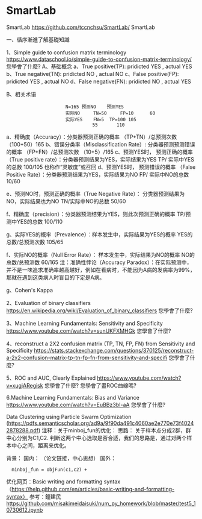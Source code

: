 # SmartLab
SmartLab
https://github.com/tccnchsu/SmartLab/
SmartLab

一、循序漸進了解基礎知識

1、Simple guide to confusion matrix terminology https://www.dataschool.io/simple-guide-to-confusion-matrix-terminology/ 
您學會了什麼?
A、基础概念
   a、True positive(TP):  pridicted YES , actual YES
   b、True negative(TN):  pridicted NO  , actual NO
   c、False positive(FP): pridicted YES , actual NO
   d、False negative(FN): pridicted NO  , actual YES
   
B、相关术语

                          N=165	预测NO	预测YES	
                          实际NO     TN=50	 FP=10      60
                          实际YES    FN=5	 TP=100	105
	                                55	     110	

   a、精确度（Accuracy）：分类器预测正确的概率
                         （TP+TN）/总预测次数
                         （100+50）165
   b、错误分类率（Misclassification Rate）:  分类器预测预测错误的概率
                         （FP+FN）/总预测次数
                          （10+5）/165
   c、预测YES时， 预测正确的概率 （True positive rate）：分类器预测结果为YES，实际结果为YES
                           TP/ 实际中YES的总数
                           100/105
                           也称作“灵敏度”或召回
   d、预测YES时， 预测错误的概率 （False Positive Rate）：分类器预测结果为YES，实际结果为NO
                           FP/ 实际中NO的总数
                           10/60
                           
   e、预测NO时，预测正确的概率（True Negative Rate）： 分类器预测结果为NO，实际结果也为NO
                           TN/实际中NO的总数
                           50/60
                           
   f、精确度（precision）：分类器预测结果为YES，则此次预测正确的概率
                           TP/预测中YES的总数
                           100/110
                           
   g、实际YES的概率（Prevalence）：样本发生中，实际结果为YES的概率
                           YES的总数/总预测次数
                           105/65
                           
   f、实际NO的概率（Null Error Rate）： 样本发生中，实际结果为NO的概率
                           NO的总数/总预测数
                           60/165
       注：准确性悖论（Accuracy Paradox）：在实际预测中，并不是一味追求准确率越高越好，例如在看病时，不能因为A病的发病率为99%，
                                         那就在遇到这类病人时盲目的下定是A病。
       

   g、Cohen's Kappa
   
   
   
2、Evaluation of binary classifiers https://en.wikipedia.org/wiki/Evaluation_of_binary_classifiers 
您學會了什麼?

3、Machine Learning Fundamentals: Sensitivity and Specificity https://www.youtube.com/watch?v=sunUKFXMHGk 
您學會了什麼?

4、reconstruct a 2X2 confusion matrix (TP, TN, FP, FN) from Sensitivity and Specificity https://stats.stackexchange.com/questions/370125/reconstruct-a-2x2-confusion-matrix-tp-tn-fp-fn-from-sensitivity-and-specifi 
您學會了什麼?

5、ROC and AUC, Clearly Explained https://www.youtube.com/watch?v=xugjARegisk
您學會了什麼? 您學會了畫ROC曲線嗎?


6.Machine Learning Fundamentals: Bias and Variance https://www.youtube.com/watch?v=EuBBz3bI-aA 您學會了什麼?



Data Clustering using Particle Swarm Optimization
(https://pdfs.semanticscholar.org/ad9a/9f90da491c4060ae2e770e73f40242878288.pdf)
注释：关于minboj_fun的优化：
      思路： 关于样本点分成2群，群中心分别为C1,C2.
             判断这两个中心选取是否合适，我们的思路是，通过对两个样本中心之间，距离来优化。
             
             
   背景：
       国内：
       （论文链接，中心思想）
       国外：
      
      minboj_fun = objFun(c1,c2) + 



优化网页：Basic writing and formatting syntax（https://help.github.com/en/articles/basic-writing-and-formatting-syntax）
参考：鐘建民 https://github.com/misakimeidaisuki/num_py_homework/blob/master/test5_10730612.ipynb
